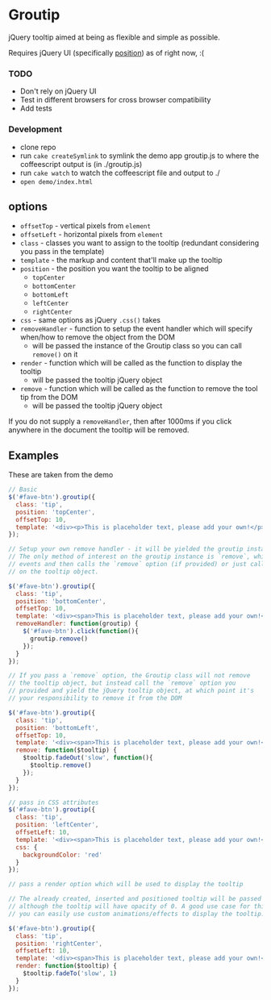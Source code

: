 # Groutip

jQuery tooltip aimed at being as flexible and simple as possible.

Requires jQuery UI (specifically [position](http://jqueryui.com/demos/position/)) as of right now, :(

### TODO

* Don't rely on jQuery UI
* Test in different browsers for cross browser compatibility
* Add tests


### Development

* clone repo
* run `cake createSymlink` to symlink the demo app groutip.js to where the coffeescript output is (in ./groutip.js)
* run `cake watch` to watch the coffeescript file and output to ./
* `open demo/index.html`


## options


* `offsetTop` - vertical pixels from `element`
* `offsetLeft` - horizontal pixels from `element`
* `class` - classes you want to assign to the tooltip (redundant considering you pass in the template)
* `template` - the markup and content that'll make up the tooltip
* `position` - the position you want the tooltip to be aligned
  * `topCenter`
  * `bottomCenter`
  * `bottomLeft`
  * `leftCenter`
  * `rightCenter`
* `css` - same options as jQuery `.css()` takes
* `removeHandler` - function to setup the event handler which will specify when/how to remove the object from the DOM
  * will be passed the instance of the Groutip class so you can call `remove()` on it
* `render` - function which will be called as the function to display the tooltip
  * will be passed the tooltip jQuery object
* `remove` - function which will be called as the function to remove the tool tip from the DOM
  * will be passed the tooltip jQuery object


If you do not supply a `removeHandler`, then after 1000ms if you click anywhere in the document the tooltip will be removed.


## Examples

These are taken from the demo

```javascript
// Basic
$('#fave-btn').groutip({
  class: 'tip',
  position: 'topCenter',
  offsetTop: 10,
  template: '<div><p>This is placeholder text, please add your own!</p></div>'
});
```

```javascript
// Setup your own remove handler - it will be yielded the groutip instance.
// The only method of interest on the groutip instance is `remove`, which unbinds
// events and then calls the `remove` option (if provided) or just calls jQuery.remove()
// on the tooltip object.

$('#fave-btn').groutip({
  class: 'tip',
  position: 'bottomCenter',
  offsetTop: 10,
  template: '<div><span>This is placeholder text, please add your own!</span></div>',
  removeHandler: function(groutip) {
    $('#fave-btn').click(function(){
      groutip.remove()
    });
  }
});
```

```javascript
// If you pass a `remove` option, the Groutip class will not remove
// the tooltip object, but instead call the `remove` option you
// provided and yield the jQuery tooltip object, at which point it's
// your responsibility to remove it from the DOM

$('#fave-btn').groutip({
  class: 'tip',
  position: 'bottomLeft',
  offsetTop: 10,
  template: '<div><span>This is placeholder text, please add your own!</span></div>',
  remove: function($tooltip) {
    $tooltip.fadeOut('slow', function(){
      $tooltip.remove()
    });
  }
});
```

```javascript
// pass in CSS attributes
$('#fave-btn').groutip({
  class: 'tip',
  position: 'leftCenter',
  offsetLeft: 10,
  template: '<div><span>This is placeholder text, please add your own!</span></div>',
  css: {
    backgroundColor: 'red'
  }
});
```

```javascript
// pass a render option which will be used to display the tooltip

// The already created, inserted and positioned tooltip will be passed to the function,
// although the tooltip will have opacity of 0. A good use case for this is so
// you can easily use custom animations/effects to display the tooltip.

$('#fave-btn').groutip({
  class: 'tip',
  position: 'rightCenter',
  offsetLeft: 10,
  template: '<div><span>This is placeholder text, please add your own!</span></div>',
  render: function($tooltip) {
    $tooltip.fadeTo('slow', 1)
  }
});
```